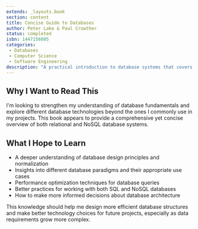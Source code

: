 ```yaml
---
extends: _layouts.book
section: content
title: Concise Guide to Databases
author: Peter Lake & Paul Crowther
status: completed
isbn: 1447156005
categories:
 - Databases
 - Computer Science
 - Software Engineering
description: "A practical introduction to database systems that covers fundamental concepts and design principles along with modern database technologies."
---
```


## Why I Want to Read This

I'm looking to strengthen my understanding of database fundamentals and explore different database technologies beyond
the ones I commonly use in my projects. This book appears to provide a comprehensive yet concise overview of both
relational and NoSQL database systems.

## What I Hope to Learn

- A deeper understanding of database design principles and normalization
- Insights into different database paradigms and their appropriate use cases
- Performance optimization techniques for database queries
- Better practices for working with both SQL and NoSQL databases
- How to make more informed decisions about database architecture

This knowledge should help me design more efficient database structures and make better technology choices for future
projects, especially as data requirements grow more complex. 